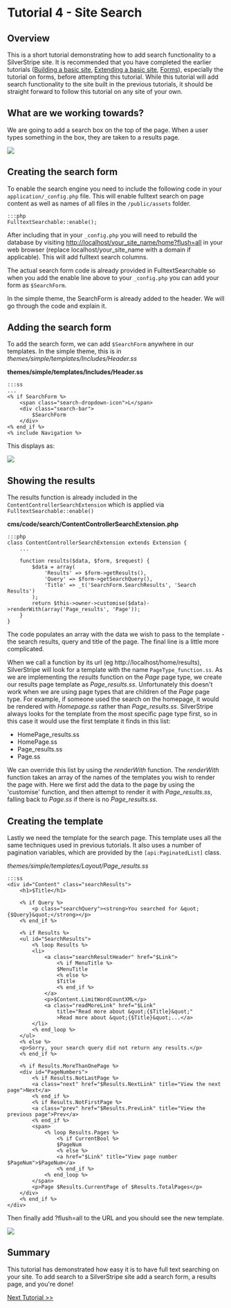 # Tutorial 4 - Site Search

## Overview

This is a short tutorial demonstrating how to add search functionality to a SilverStripe site. It is recommended that you have completed the earlier tutorials  ([Building a basic site](1-building-a-basic-site), [Extending a basic site](2-extending-a-basic-site), [Forms](3-forms)), especially the tutorial on forms, before attempting this tutorial. While this tutorial will add search functionality to the site built in the previous tutorials, it should be straight  forward to follow this tutorial on any site of your own. 

## What are we working towards?

We are going to add a search box on the top of the page. When a user types something in the box, they are taken to a results page.

![](_images/tutorial4_search.jpg)

## Creating the search form

To enable the search engine you need to include the following code in your `application/_config.php` file.
This will enable fulltext search on page content as well as names of all files in the `/public/assets` folder.

	:::php
	FulltextSearchable::enable();

After including that in your `_config.php` you will need to rebuild the database by visiting [http://localhost/your_site_name/home?flush=all](http://localhost/your_site_name/home?flush=all) in your web browser (replace localhost/your_site_name with a domain if applicable). This will add fulltext search columns.

The actual search form code is already provided in FulltextSearchable so when you add the enable line above to your `_config.php` you can add your form as `$SearchForm`.

In the simple theme, the SearchForm is already added to the header. We will go through the code and explain it.


## Adding the search form

To add the search form, we can add `$SearchForm` anywhere in our templates. In the simple theme, this is in *themes/simple/templates/Includes/Header.ss*

**themes/simple/templates/Includes/Header.ss**

	:::ss
	...
	<% if SearchForm %>
		<span class="search-dropdown-icon">L</span>
		<div class="search-bar">
			$SearchForm
		</div>      
	<% end_if %>
	<% include Navigation %>

This displays as:

![](_images/tutorial4_searchbox.jpg)

## Showing the results

The results function is already included in the `ContentControllerSearchExtension` which
is applied via `FulltextSearchable::enable()`

**cms/code/search/ContentControllerSearchExtension.php**

	:::php
	class ContentControllerSearchExtension extends Extension {
		...	
	
		function results($data, $form, $request) {
			$data = array(
				'Results' => $form->getResults(),
				'Query' => $form->getSearchQuery(),
				'Title' => _t('SearchForm.SearchResults', 'Search Results')
			);
			return $this->owner->customise($data)->renderWith(array('Page_results', 'Page'));
		}
	}


The code populates an array with the data we wish to pass to the template - the search results, query and title of the page. The final line is a little more complicated.

When we call a function by its url (eg http://localhost/home/results), SilverStripe will look for a template with the name `PageType_function.ss`. As we are implementing the *results* function on the *Page* page type, we create our
results page template as *Page_results.ss*. Unfortunately this doesn't work when we are using page types that are
children of the *Page* page type. For example, if someone used the search on the homepage, it would be rendered with
*Homepage.ss* rather than *Page_results.ss*. SilverStripe always looks for the template from the most specific page type
first, so in this case it would use the first template it finds in this list:

*  HomePage_results.ss
*  HomePage.ss
*  Page_results.ss
*  Page.ss

We can override this list by using the *renderWith* function. The *renderWith* function takes an array of the names of
the templates you wish to render the page with. Here we first add the data to the page by using the 'customise'
function, and then attempt to render it with *Page_results.ss*, falling back to *Page.ss* if there is no
*Page_results.ss*.


## Creating the template

Lastly we need the template for the search page. This template uses all the same techniques used in previous
tutorials. It also uses a number of pagination variables, which are provided by the `[api:PaginatedList]`
class.

*themes/simple/templates/Layout/Page_results.ss*

	:::ss
	<div id="Content" class="searchResults">
	    <h1>$Title</h1>
	     
	    <% if Query %>
	        <p class="searchQuery"><strong>You searched for &quot;{$Query}&quot;</strong></p>
	    <% end_if %>
	         
	    <% if Results %>
	    <ul id="SearchResults">
	        <% loop Results %>
	        <li>
	            <a class="searchResultHeader" href="$Link">
	                <% if MenuTitle %>
	                $MenuTitle
	                <% else %>
	                $Title
	                <% end_if %>
	            </a>
	            <p>$Content.LimitWordCountXML</p>
	            <a class="readMoreLink" href="$Link" 
	            	title="Read more about &quot;{$Title}&quot;"
	            	>Read more about &quot;{$Title}&quot;...</a>
	        </li>
	        <% end_loop %>
	    </ul>
	    <% else %>
	    <p>Sorry, your search query did not return any results.</p>
	    <% end_if %>
	             
	    <% if Results.MoreThanOnePage %>
	    <div id="PageNumbers">
	        <% if Results.NotLastPage %>
	        <a class="next" href="$Results.NextLink" title="View the next page">Next</a>
	        <% end_if %>
	        <% if Results.NotFirstPage %>
	        <a class="prev" href="$Results.PrevLink" title="View the previous page">Prev</a>
	        <% end_if %>
	        <span>
	            <% loop Results.Pages %>
	                <% if CurrentBool %>
	                $PageNum
	                <% else %>
	                <a href="$Link" title="View page number $PageNum">$PageNum</a>
	                <% end_if %>
	            <% end_loop %>
	        </span>
	        <p>Page $Results.CurrentPage of $Results.TotalPages</p>
	    </div>
	    <% end_if %>
	</div>

Then finally add ?flush=all to the URL and you should see the new template.


![](_images/tutorial4_search.jpg)

## Summary

This tutorial has demonstrated how easy it is to have full text searching on your site. To add search to a SilverStripe site add a search form, a results page, and you're done!

[Next Tutorial >>](5-dataobject-relationship-management)
